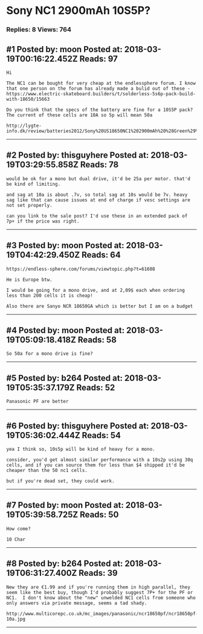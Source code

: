 # Sony NC1 2900mAh 10S5P?

### Replies: 8 Views: 764

## \#1 Posted by: moon Posted at: 2018-03-19T00:16:22.452Z Reads: 97

```
Hi 

The NC1 can be bought for very cheap at the endlessphere forum. I know that one person on the forum has already made a bulid out of these - https://www.electric-skateboard.builders/t/solderless-5s6p-pack-build-with-18650/15663

Do you think that the specs of the battery are fine for a 10S5P pack? The current of these cells are 10A so 5p will mean 50a

http://lygte-info.dk/review/batteries2012/Sony%20US18650NC1%202900mAh%20%28Green%29%20UK.html
```

---
## \#2 Posted by: thisguyhere Posted at: 2018-03-19T03:29:55.858Z Reads: 78

```
would be ok for a mono but dual drive, it'd be 25a per motor. that'd be kind of limiting. 

and sag at 10a is about .7v, so total sag at 10s would be 7v. heavy sag like that can cause issues at end of charge if vesc settings are not set properly. 

can you link to the sale post? I'd use these in an extended pack of 7p+ if the price was right.
```

---
## \#3 Posted by: moon Posted at: 2018-03-19T04:42:29.450Z Reads: 64

```
https://endless-sphere.com/forums/viewtopic.php?t=61608

He is Europe btw.

I would be going for a mono drive, and at 2,09$ each when ordering less than 200 cells it is cheap!

Also there are Sanyo NCR 18650GA which is better but I am on a budget
```

---
## \#4 Posted by: moon Posted at: 2018-03-19T05:09:18.418Z Reads: 58

```
So 50a for a mono drive is fine?
```

---
## \#5 Posted by: b264 Posted at: 2018-03-19T05:35:37.179Z Reads: 52

```
Panasonic PF are better
```

---
## \#6 Posted by: thisguyhere Posted at: 2018-03-19T05:36:02.444Z Reads: 54

```
yea I think so, 10s5p will be kind of heavy for a mono. 

consider, you'd get almost similar performance with a 10s2p using 30q cells, and if you can source them for less than $4 shipped it'd be cheaper than the 50 nc1 cells. 

but if you're dead set, they could work.
```

---
## \#7 Posted by: moon Posted at: 2018-03-19T05:39:58.725Z Reads: 50

```
How come?

10 Char
```

---
## \#8 Posted by: b264 Posted at: 2018-03-19T06:31:27.400Z Reads: 39

```
New they are €1.99 and if you're running them in high parallel, they seem like the best buy, though I'd probably suggest 7P+ for the PF or NC1.  I don't know about the "new" unwelded NC1 cells from someone who only answers via private message, seems a tad shady.

http://www.multicorepc.co.uk/mc_images/panasonic/ncr18650pf/ncr18650pf-10a.jpg
```

---
